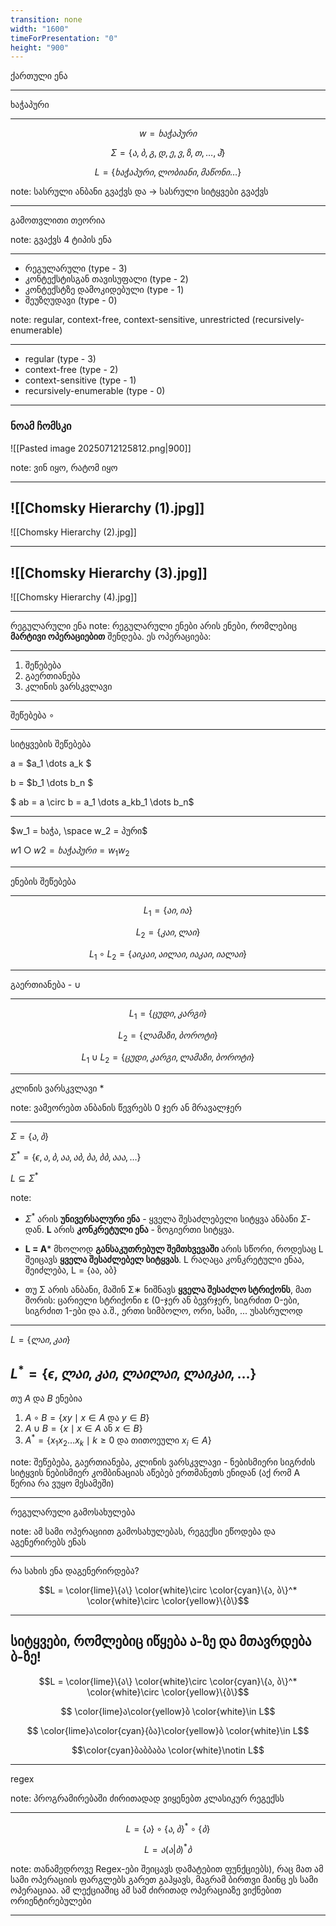 ```yaml
---
transition: none
width: "1600"
timeForPresentation: "0"
height: "900"
---
```



ქართული ენა

---
ხაჭაპური

---

$$w = ხაჭაპური$$

$$\Sigma = \{ა,ბ,გ,დ,ე,ვ,ზ,თ, \dots, ჰ\}$$



$$L = \{ხაჭაპური, ლობიანი, მაწონი \dots \}$$

note: სასრული ანბანი გვაქვს და -> სასრული სიტყვები გვაქვს

---
გამოთვლითი თეორია


note: გვაქვს 4 ტიპის ენა

---
- რეგულარული (type - 3)
- კონტექსტისგან თავისუფალი (type - 2)
- კონტექსტზე დამოკიდებული (type - 1)
- შეუზღუდავი (type - 0)

note: regular, context-free, context-sensitive, unrestricted (recursively-enumerable)

---
- regular (type - 3)
- context-free (type - 2)
- context-sensitive (type - 1)
- recursively-enumerable (type - 0)

---

### ნოამ ჩომსკი
![[Pasted image 20250712125812.png|900]]

note: ვინ იყო, რატომ იყო

---
![[Chomsky Hierarchy (1).jpg]]
---

![[Chomsky Hierarchy (2).jpg]]

---

![[Chomsky Hierarchy (3).jpg]]
---

![[Chomsky Hierarchy (4).jpg]]

---
რეგულარული ენა
note:
რეგულარული ენები არის ენები, რომლებიც **მარტივი ოპერაციებით** შენდება. ეს ოპერაციება:

---
1. შეწებება
2. გაერთიანება 
3. კლინის ვარსკვლავი

---

შეწებება $\circ$

---

სიტყვების შეწებება

a = $a_1 \dots a_k $

b = $b_1 \dots b_n $

$ ab = a \circ b =  a_1  \dots a_kb_1 \dots b_n$

---

$w_1 = ხაჭა, \space w_2 = პური$

$w1 ○ w2 = ხაჭაპური = w_1 w _2$


---
ენების შეწებება

---

$$L_1 = \{აი, ია\}$$

$$L_2 = \{კაი, ლაი\}$$

$$L_1 \circ L_2 = \{აიკაი, აილაი, იაკაი, იალაი\}$$

---
გაერთიანება - $\cup$

---

$$L_1 = \{ცუდი, კარგი\}$$

$$L_2 = \{ლამაზი, ბოროტი\}$$

$$L_1 \cup L_2 = \{ცუდი, კარგი, ლამაზი, ბოროტი\}$$

---
კლინის ვარსკვლავი $*$

note: ვამეორებთ ანბანის წევრებს 0 ჯერ ან მრავალჯერ



---
$\Sigma = \{ა,ბ\}$

$\Sigma^* = \{\epsilon, ა, ბ, აა, აბ, ბა, ბბ, ააა, \dots\}$

$L \subseteq \Sigma^*$


note: 
- $\Sigma ^*$ არის **უნივერსალური ენა** - ყველა შესაძლებელი სიტყვა ანბანი $\Sigma$-დან. **L** არის **კონკრეტული ენა** - ზოგიერთი სიტყვა.

- **L = A*** მხოლოდ **განსაკუთრებულ შემთხვევაში** არის სწორი, როდესაც L შეიცავს **ყველა შესაძლებელ სიტყვას**. L რაღაცა კონკრეტული ენაა, შეიძლება, L = {აა, აბ}

 - თუ Σ არის ანბანი, მაშინ Σ∗ ნიშნავს **ყველა შესაძლო სტრიქონს**, მათ შორის: ცარიელი სტრიქონი ε (0-ჯერ ან ბევრჯერ, სიგრძით 0-ები, სიგრძით 1-ები და ა.შ., ერთი სიმბოლო, ორი, სამი, ... უსასრულოდ


---
$L = \{ლაი, კაი\}$

$L^* = \{\epsilon, ლაი, კაი, ლაილაი, ლაიკაი, \dots\}$
---
თუ $A$ და $B$ ენებია
1. $A \circ B = \{xy \mid x \in A \text{ და } y \in B\}$ 
2. $A \cup B = \{x \mid x \in A \text{ ან } x \in B\}$
3. $A^* = \{x_1x_2 \dots x_k \mid k \geq 0 \text{ და თითოეული } x_i \in A\}$


note: შეწებება, გაერთიანება, კლინის ვარსკვლავი - ნებისმიერი სიგრძის სიტყვის ნებისმიერ კომბინაციას აწებებ ერთმანეთს ენიდან (აქ რომ A წერია რა ვუყო მესამეში)

---

რეგულარული გამოსახულება


note: ამ სამი ოპერაციით გამოსახულებას, რეგექსი ეწოდება და აგენერირებს ენას

---
რა სახის ენა დაგენერირდება?

$$L = \color{lime}\{ა\} \color{white}\circ \color{cyan}\{ა, ბ\}^* \color{white}\circ \color{yellow}\{ბ\}$$

---
 სიტყვები, რომლებიც იწყება ა-ზე და მთავრდება ბ-ზე!
---

$$L = \color{lime}\{ა\} \color{white}\circ \color{cyan}\{ა, ბ\}^* \color{white}\circ \color{yellow}\{ბ\}$$

$$ \color{lime}ა\color{yellow}ბ \color{white}\in L$$

$$ \color{lime}ა\color{cyan}{ბა}\color{yellow}ბ \color{white}\in L$$

$$\color{cyan}ბაბბაბა \color{white}\notin L$$


---
regex

note: პროგრამირებაში ძირითადად ვიყენებთ კლასიკურ რეგექსს

---
$$L = \{ა\} \circ \{ა, ბ\}^* \circ \{ბ\}$$

$$L = ა (ა|ბ)^* ბ$$

note: თანამედროვე Regex-ები შეიცავს დამატებით ფუნქციებს), რაც მათ ამ სამი ოპერაციის ფარგლებს გარეთ გაჰყავს, მაგრამ ბირთვი მაინც ეს სამი ოპერაციაა. ამ ლექციაშიც ამ სამ ძირითად ოპერაციაზე ვიქნებით ორიენტირებულები

---



